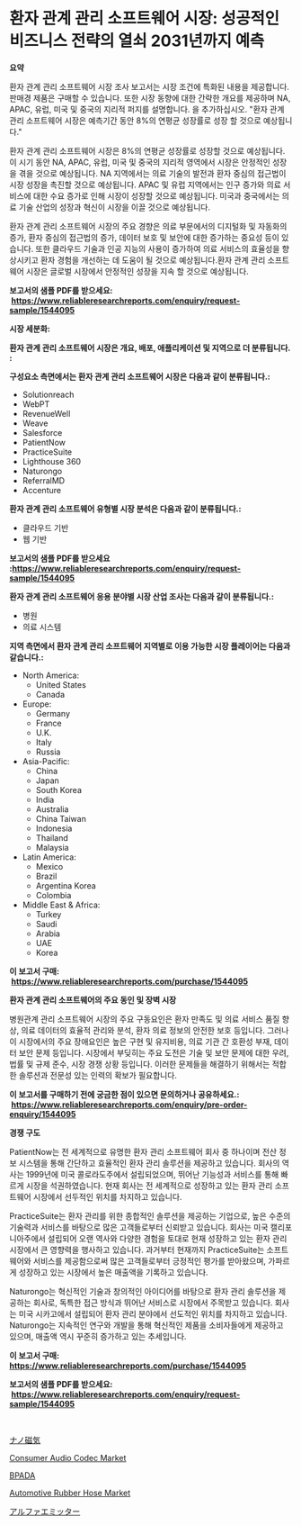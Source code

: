 <p><h1>환자 관계 관리 소프트웨어 시장: 성공적인 비즈니스 전략의 열쇠 2031년까지 예측</h1></p><p><strong>요약</strong></p>
<p><p>환자 관계 관리 소프트웨어 시장 조사 보고서는 시장 조건에 특화된 내용을 제공합니다. 판매경 제품은 구매할 수 있습니다. 또한 시장 동향에 대한 간략한 개요를 제공하며 NA, APAC, 유럽, 미국 및 중국의 지리적 퍼지를 설명합니다. 을 추가하십시오. "환자 관계 관리 소프트웨어 시장은 예측기간 동안 8%의 연평균 성장률로 성장 할 것으로 예상됩니다."</p><p>환자 관계 관리 소프트웨어 시장은 8%의 연평균 성장률로 성장할 것으로 예상됩니다. 이 시기 동안 NA, APAC, 유럽, 미국 및 중국의 지리적 영역에서 시장은 안정적인 성장을 겪을 것으로 예상됩니다. NA 지역에서는 의료 기술의 발전과 환자 중심의 접근법이 시장 성장을 촉진할 것으로 예상됩니다. APAC 및 유럽 지역에서는 인구 증가와 의료 서비스에 대한 수요 증가로 인해 시장이 성장할 것으로 예상됩니다. 미국과 중국에서는 의료 기술 산업의 성장과 혁신이 시장을 이끌 것으로 예상됩니다.</p><p>환자 관계 관리 소프트웨어 시장의 주요 경향은 의료 부문에서의 디지털화 및 자동화의 증가, 환자 중심의 접근법의 증가, 데이터 보호 및 보안에 대한 증가하는 중요성 등이 있습니다. 또한 클라우드 기술과 인공 지능의 사용이 증가하여 의료 서비스의 효율성을 향상시키고 환자 경험을 개선하는 데 도움이 될 것으로 예상됩니다.환자 관계 관리 소프트웨어 시장은 글로벌 시장에서 안정적인 성장을 지속 할 것으로 예상됩니다.</p></p>
<p><strong>보고서의 샘플 PDF를 받으세요: &nbsp;<a href="https://www.reliableresearchreports.com/enquiry/request-sample/1544095">https://www.reliableresearchreports.com/enquiry/request-sample/1544095</a></strong></p>
<p><strong>시장 세분화:</strong></p>
<p><strong> 환자 관계 관리 소프트웨어 시장은 개요, 배포, 애플리케이션 및 지역으로 더 분류됩니다. :</strong></p>
<p><strong>구성요소 측면에서는 환자 관계 관리 소프트웨어 시장은 다음과 같이 분류됩니다.:</strong></p>
<p><ul><li>Solutionreach</li><li>WebPT</li><li>RevenueWell</li><li>Weave</li><li>Salesforce</li><li>PatientNow</li><li>PracticeSuite</li><li>Lighthouse 360</li><li>Naturongo</li><li>ReferralMD</li><li>Accenture</li></ul></p>
<p><strong> 환자 관계 관리 소프트웨어 유형별 시장 분석은 다음과 같이 분류됩니다.:</strong></p>
<p><ul><li>클라우드 기반</li><li>웹 기반</li></ul></p>
<p><strong>보고서의 샘플 PDF를 받으세요 :<a href="https://www.reliableresearchreports.com/enquiry/request-sample/1544095">https://www.reliableresearchreports.com/enquiry/request-sample/1544095</a></strong></p>
<p><strong> 환자 관계 관리 소프트웨어 응용 분야별 시장 산업 조사는 다음과 같이 분류됩니다.:</strong></p>
<p><ul><li>병원</li><li>의료 시스템</li></ul></p>
<p><strong>지역 측면에서 환자 관계 관리 소프트웨어 지역별로 이용 가능한 시장 플레이어는 다음과 같습니다.:</strong></p>
<p><ul>
    <li>
        North America:
        <ul>
            <li>United States</li>
            <li>Canada</li>
        </ul>
    </li>
    <li>
        Europe:
        <ul>
            <li>Germany</li>
            <li>France</li>
            <li>U.K.</li>
            <li>Italy</li>
            <li>Russia</li>
        </ul>
    </li>
    <li>
        Asia-Pacific:
        <ul>
            <li>China</li>
            <li>Japan</li>
            <li>South Korea</li>
            <li>India</li>
            <li>Australia</li>
            <li>China Taiwan</li>
            <li>Indonesia</li>
            <li>Thailand</li>
            <li>Malaysia</li>
        </ul>
    </li>
    <li>
        Latin America:
        <ul>
            <li>Mexico</li>
            <li>Brazil</li>
            <li>Argentina Korea</li>
            <li>Colombia</li>
        </ul>
    </li>
    <li>
        Middle East & Africa:
        <ul>
            <li>Turkey</li>
            <li>Saudi</li>
            <li>Arabia</li>
            <li>UAE</li>
            <li>Korea</li>
        </ul>
    </li>
    </ul></p>
<p><strong>이 보고서 구매: &nbsp;<a href="https://www.reliableresearchreports.com/purchase/1544095">https://www.reliableresearchreports.com/purchase/1544095</a></strong></p>
<p><strong>환자 관계 관리 소프트웨어의 주요 동인 및 장벽 시장</strong></p>
<p><p>병원관계 관리 소프트웨어 시장의 주요 구동요인은 환자 만족도 및 의료 서비스 품질 향상, 의료 데이터의 효율적 관리와 분석, 환자 의료 정보의 안전한 보호 등입니다. 그러나 이 시장에서의 주요 장애요인은 높은 구현 및 유지비용, 의료 기관 간 호환성 부재, 데이터 보안 문제 등입니다. 시장에서 부딪히는 주요 도전은 기술 및 보안 문제에 대한 우려, 법률 및 규제 준수, 시장 경쟁 상황 등입니다. 이러한 문제들을 해결하기 위해서는 적합한 솔루션과 전문성 있는 인력의 확보가 필요합니다.</p></p>
<p><strong>이 보고서를 구매하기 전에 궁금한 점이 있으면 문의하거나 공유하세요.: &nbsp;<a href="https://www.reliableresearchreports.com/enquiry/pre-order-enquiry/1544095">https://www.reliableresearchreports.com/enquiry/pre-order-enquiry/1544095</a></strong></p>
<p><strong>경쟁 구도</strong></p>
<p><p>PatientNow는 전 세계적으로 유명한 환자 관리 소프트웨어 회사 중 하나이며 전산 정보 시스템을 통해 간단하고 효율적인 환자 관리 솔루션을 제공하고 있습니다. 회사의 역사는 1999년에 미국 콜로라도주에서 설립되었으며, 뛰어난 기능성과 서비스를 통해 빠르게 시장을 석권하였습니다. 현재 회사는 전 세계적으로 성장하고 있는 환자 관리 소프트웨어 시장에서 선두적인 위치를 차지하고 있습니다.</p><p>PracticeSuite는 환자 관리를 위한 종합적인 솔루션을 제공하는 기업으로, 높은 수준의 기술력과 서비스를 바탕으로 많은 고객들로부터 신뢰받고 있습니다. 회사는 미국 캘리포니아주에서 설립되어 오랜 역사와 다양한 경험을 토대로 현재 성장하고 있는 환자 관리 시장에서 큰 영향력을 행사하고 있습니다. 과거부터 현재까지 PracticeSuite는 소프트웨어와 서비스를 제공함으로써 많은 고객들로부터 긍정적인 평가를 받아왔으며, 가파르게 성장하고 있는 시장에서 높은 매출액을 기록하고 있습니다.</p><p>Naturongo는 혁신적인 기술과 창의적인 아이디어를 바탕으로 환자 관리 솔루션을 제공하는 회사로, 독특한 접근 방식과 뛰어난 서비스로 시장에서 주목받고 있습니다. 회사는 미국 시카고에서 설립되어 환자 관리 분야에서 선도적인 위치를 차지하고 있습니다. Naturongo는 지속적인 연구와 개발을 통해 혁신적인 제품을 소비자들에게 제공하고 있으며, 매출액 역시 꾸준히 증가하고 있는 추세입니다.</p></p>
<p><strong>이 보고서 구매: &nbsp; <a href="https://www.reliableresearchreports.com/purchase/1544095">https://www.reliableresearchreports.com/purchase/1544095</a></strong></p>
<p><strong>보고서의 샘플 PDF를 받으세요: &nbsp;<a href="https://www.reliableresearchreports.com/enquiry/request-sample/1544095">https://www.reliableresearchreports.com/enquiry/request-sample/1544095</a></strong><strong></strong></p>
<p>&nbsp;</p>
<p><p><a href="https://github.com/EstelWisozk1/Market-Research-Report-List-1/blob/main/423460814299.md">ナノ磁気</a></p><p><a href="https://github.com/joannagoyvaerts/Market-Research-Report-List-2/blob/main/consumer-audio-codec-market.md">Consumer Audio Codec Market</a></p><p><a href="https://medium.com/@bobbykihnyt57786/bpada-%EC%8B%9C%EC%9E%A5-%EA%B7%9C%EB%AA%A8-cagr-%EB%8F%99%ED%96%A5-2024-2030%EB%85%84-0880e86a8d85">BPADA</a></p><p><a href="https://issuu.com/reportprime-2/docs/automotive-rubber-hose-market-size-2030.pptx">Automotive Rubber Hose Market</a></p><p><a href="https://medium.com/@rebekaanderson14/%E3%82%A2%E3%83%AB%E3%83%95%E3%82%A1%E3%82%A8%E3%83%9F%E3%83%83%E3%82%BF%E3%83%BC%E5%B8%82%E5%A0%B4%E3%81%AE%E5%88%86%E6%9E%90%E3%81%A82024%E5%B9%B4%E3%81%8B%E3%82%892031%E5%B9%B4%E3%81%BE%E3%81%A7%E3%81%AE%E3%82%B5%E3%82%A4%E3%82%BA%E4%BA%88%E6%B8%AC-5271e043cbdb">アルファエミッター</a></p></p>